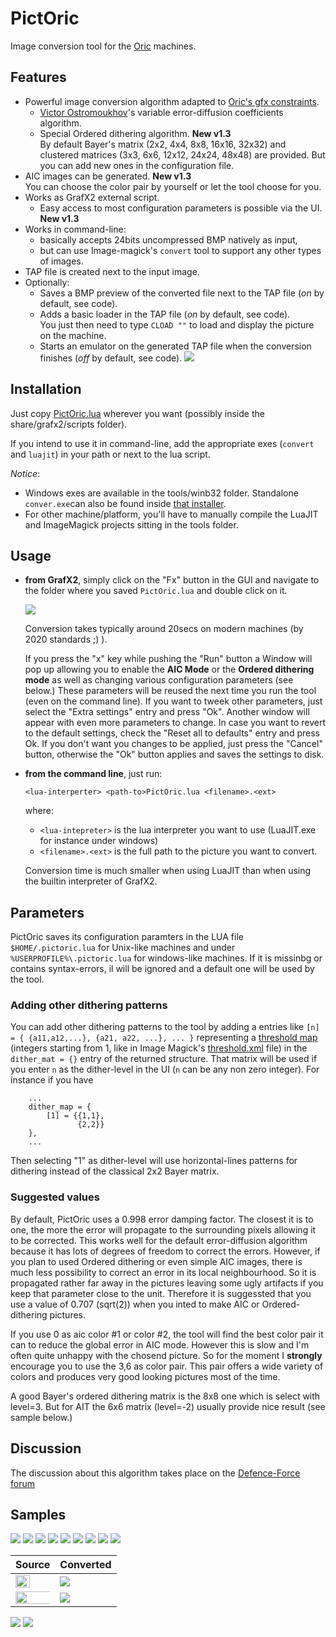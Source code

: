 # PictOric
Image conversion tool for the [Oric](https://en.wikipedia.org/wiki/Oric) machines.

## Features
* Powerful image conversion algorithm adapted to [Oric's gfx constraints](http://osdk.org/index.php?page=articles&ref=ART9).
	* [Victor Ostromoukhov](http://www-perso.iro.umontreal.ca/~ostrom/varcoeffED/SIGGRAPH01_varcoeffED.pdf)'s variable error-diffusion coefficients algorithm.
	* Special Ordered dithering algorithm. **New v1.3**\
	  By default Bayer's matrix (2x2, 4x4, 8x8, 16x16, 32x32) and clustered matrices (3x3, 6x6, 12x12, 24x24, 48x48) are provided. But you can add new ones in the configuration file. 
* AIC images can be generated. **New v1.3**\
  You can choose the color pair by yourself or let the tool choose for you.
* Works as GrafX2 external script.
	* Easy access to most configuration parameters is possible via the UI. **New v1.3**
* Works in command-line:
	* basically accepts 24bits uncompressed BMP natively as input,
	* but can use Image-magick's `convert` tool to support any other types of images.
* TAP file is created next to the input image.
* Optionally:
	* Saves a BMP preview of the converted file next to the TAP file (*on* by default, see code).
	* Adds a basic loader in the TAP file (*on* by default, see code).\
	  You just then need to type `CLOAD ""` to load and display the picture on the machine.
	* Starts an emulator on the generated TAP file when the conversion finishes (*off* by default, see code).
	  <img src="http://forum.defence-force.org/download/file.php?id=1672&t=1">

## Installation

Just copy [PictOric.lua](./PictOric.lua) wherever you want (possibly inside the share/grafx2/scripts folder). 

If you intend to use it in command-line, add the appropriate exes (`convert` and `luajit`) in your path or next to the lua script. 

*Notice*: 
* Windows exes are available in the tools/winb32 folder. Standalone `conver.exe`can also be found inside [that installer](https://imagemagick.org/download/binaries/ImageMagick-7.0.10-10-Q16-x64-static.exe).
* For other machine/platform, you'll have to manually compile the LuaJIT and ImageMagick projects sitting in the tools folder.

## Usage 

* __from GrafX2__, simply click on the "Fx" button in the GUI and navigate to the folder where you saved `PictOric.lua` and double click on it.
  
  <img src="http://forum.defence-force.org/download/file.php?id=1775&t=1">
  
  Conversion takes typically around 20secs on modern machines (by 2020 standards ;) ).
  
  If you press the "x" key while pushing the "Run" button a Window will pop up allowing you to enable the **AIC Mode** or the **Ordered dithering mode** as well as changing various configuration parameters (see below.) These parameters will be reused the next time you run the tool (even on the command line). If you want to tweek other parameters, just select the "Extra settings" entry and press "Ok". Another window will appear with even more parameters to change. In case you want to revert to the default settings, check the "Reset all to defaults" entry and press Ok. If you don't want you changes to be applied, just press the "Cancel" button, otherwise the "Ok" button applies and saves the settings to disk. 

* __from the command line__, just run:
  
  ```<lua-interperter> <path-to>PictOric.lua <filename>.<ext>```
  
  where:
  * `<lua-intepreter>` is the lua interpreter you want to use (LuaJIT.exe for instance under windows)
  * `<filename>.<ext>` is the full path to the picture you want to convert.
  
  Conversion time is much smaller when using LuaJIT than when using the builtin interpreter of GrafX2.

## Parameters

PictOric saves its configuration paramters in the LUA file `$HOME/.pictoric.lua` for Unix-like machines and under `%USERPROFILE%\.pictoric.lua` for windows-like machines. If it is missinbg or contains syntax-errors, il will be ignored and a default one will be used by the tool.

### Adding other dithering patterns

You can add other dithering patterns to the tool by adding a entries like `[n] = { {a11,a12,...}, {a21, a22, ...}, ... }` representing a [threshold map](https://en.wikipedia.org/wiki/Ordered_dithering)  (integers starting from 1, like in Image Magick's [threshold.xml](https://github.com/ManiAm/HVACmanagement/blob/master/ImageMagick-6.8.2-10/thresholds.xml) file) in the `dither_mat = {}` entry of the returned structure. That matrix will be used if you enter `n` as the dither-level in the UI (`n` can be any non zero integer). For instance if you have
```
	...
    dither_map = {
		[1] = {{1,1},
		       {2,2}}
	},
	...
```
Then selecting "1" as dither-level will use horizontal-lines patterns for dithering instead of the classical 2x2 Bayer matrix.
	
### Suggested values

By default, PictOric uses a 0.998 error damping factor. The closest it is to one, the more the error will propagate to the surrounding pixels allowing it to be corrected. This works well for the default error-diffusion algorithm because it has lots of degrees of freedom to correct the errors. However, if you plan to used Ordered dithering or even simple AIC images, there is much less possibility to correct an error in its local neighbourhood. So it is propagated rather far away in the pictures leaving some ugly artifacts if you keep that parameter close to the unit. Therefore it is suggessted that you use a value of 0.707 (sqrt(2)) when you inted to make AIC or Ordered-dithering pictures.

If you use 0 as aic color #1 or color #2, the tool will find the best color pair it can to reduce the global error in AIC mode. However this is slow and I'm often quite unhappy with the chosend picture. So for the moment I **strongly** encourage you to use the 3,6 as color pair. This pair offers a wide variety of colors and produces very good looking pictures most of the time.

A good Bayer's ordered dithering matrix is the 8x8 one which is select with level=3. But for AIT the 6x6 matrix (level=-2) usually provide nice result (see sample below.)

## Discussion
The discussion about this algorithm takes place on the [Defence-Force forum](http://forum.defence-force.org/viewtopic.php?p=20025#p20025)

## Samples
<img src="http://forum.defence-force.org/download/file.php?id=1700"> <img src="http://forum.defence-force.org/download/file.php?id=1719">
<img src="http://forum.defence-force.org/download/file.php?id=1698"> <img src="http://forum.defence-force.org/download/file.php?id=1718">
<img src="http://forum.defence-force.org/download/file.php?id=1717"> <img src="http://forum.defence-force.org/download/file.php?id=1763">
<img src="http://forum.defence-force.org/download/file.php?id=2085"> <img src="http://forum.defence-force.org/download/file.php?id=2084">
<img src="http://forum.defence-force.org/download/file.php?id=1702">

Source | Converted
---|----
<img with="65%" height="65%" src="http://forum.defence-force.org/download/file.php?id=1663&t=1"> | <img src="http://forum.defence-force.org/download/file.php?id=1660">
<img halign="center" with="135%" height="135%" src="http://forum.defence-force.org/download/file.php?id=1678"> | <img src="http://forum.defence-force.org/download/file.php?id=1680">

<img src="http://forum.defence-force.org/download/file.php?id=1840">

<img src="http://forum.defence-force.org/download/file.php?id=2145&sid=9efc468fe649d142e40b547b6e3b6566">